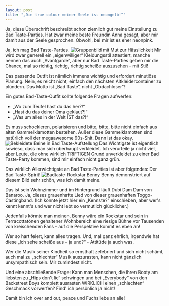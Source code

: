 ```yaml
---
layout: post
title: "„Die true colour meiner Seele ist neongelb!“"
---
```


Ja, diese Überschrift beschreibt schon ziemlich gut meine Einstellung zu Bad Taste-Parties. Hat zwar meine beste Freundin Anna gesagt, aber mir damit aus der Seele gesprochen. Obwohl, bei mir ist es eher neonpink.

Ja, ich mag Bad Taste-Parties. 
![Gruppenbild mit Mut zur Hässlichkeit](http://farm8.staticflickr.com/7434/11279466263_57d50cf088_c.jpg "Die letzte Bastion")
Mir wird zwar generell ein „eigenwilliger“ Kleidungsstil attestiert, manche nennen das auch „Avantgarde“, aber nur Bad Taste-Parties geben mir die Chance, mal so richtig, richtig, richtig scheiße auszusehen – mit Stil!

Das passende Outfit ist nämlich immens wichtig und erfordert minutiöse Planung. 
Nein, es reicht nicht, einfach den nächsten Altkleidercontainer zu plündern. Das Motto ist „Bad Taste“, nicht „Obdachloser“!

Ein gutes Bad-Taste-Outfit sollte folgende Fragen aufwerfen:

+ „Wo zum Teufel hast du das her?!“
+ „Hast du das deiner Oma geklaut?!“
+ „Was um alles in der Welt IST das?!“

Es muss schockieren, polarisieren und bitte, bitte, bitte nicht einfach aus alten Gammelklamotten bestehen. Außer diese Gammelklamotten sind natürlich voll der megaawesome 90s-Shit. Dann ist das okay. 
![Bekleidete Beine in Bad Taste-Aufstellung](http://farm4.staticflickr.com/3689/11279470053_a08f48b760_c.jpg "Bad Taste-Beine")
Das Wichtigste ist eigentlich sowieso, dass man sich überhaupt verkleidet.         Ich verurteile ja nicht viel, aber Leute, die ohne wirklich TRIFTIGEN Grund unverkleidet zu einer Bad Taste-Party kommen, sind mir einfach nicht ganz grün. 


Das wirklich Allerwichtigste an Bad Taste-Parties ist aber folgendes: Der Bad Taste-Spirit!
![Badtaste-Rockstar Benny](http://farm4.staticflickr.com/3757/11279418944_10b046c094_c.jpg "Eskalation")
Benny demonstriert auf diesem Bild sehr schön, was ich damit meine. 

Das ist sein Wohnzimmer und im Hintergrund läuft Dubi Dam Dam von Banaroo. Ja, dieses grauenhafte Lied von dieser grauenhaften Toggo-Castingband. (Ich könnte jetzt hier ein „Kennste?“ einschieben, aber wer's kennt kennt's und wer nicht lebt so vermutlich glücklicher.)

Jedenfalls könnte man meinen, Benny wäre ein Rockstar und sein in Terracottatönen gehaltener Wohnbereich eine riesige Bühne vor Tausenden von kreischenden Fans – auf die Perspektive kommt es eben an! 

Wer so hart feiert, kann alles tragen. Und, mal ganz ehrlich, irgendwie hat diese „Ich sehe scheiße aus – ja und?“ - Attitüde ja auch was.

Wer die Musik seiner Kindheit so ernsthaft zelebriert und sich nicht schämt, auch mal zu „schlechter“ Musik auszurasten, kann nicht gänzlich unsympathisch sein.  Mir zumindest nicht. 


Und eine abschließende Frage: Kann man Menschen, die ihren Booty am liebsten zu „Hips don't lie“ schwingen und bei „Everybody“ von den Backstreet Boys komplett ausrasten WIRKLICH einen „schlechten“ Geschmack vorwerfen? Find' ich persönlich ja nicht!

Damit bin ich over and out, peace und Fuchsliebe an alle!